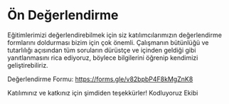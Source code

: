 # Ön Değerlendirme

Eğitimlerimizi değerlendirebilmek için siz katılımcılarımızın değerlendirme formlarını doldurması bizim için çok önemli. Çalışmanın bütünlüğü ve tutarlılığı açısından tüm soruların dürüstçe ve içinden geldiği gibi yanıtlanmasını rica ediyoruz, böylece bilgilerini öğrenip kendimizi geliştirebiliriz.

Değerlendirme Formu:  https://forms.gle/v82bpbP4F8kMgZnK8

Katılımınız ve katkınız için şimdiden teşekkürler!
Kodluyoruz Ekibi
